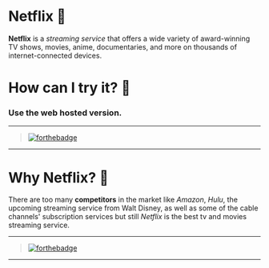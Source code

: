 # Netflix 🎥

**Netflix** is a _streaming_ _service_ that offers a wide variety of award-winning TV shows, movies, anime, documentaries, and more on thousands of internet-connected devices.

# How can I try it? 🤔

### Use the web hosted version.

---

> [![forthebadge](https://forthebadge.com/images/badges/check-it-out.svg)](https://debugleader.netlify.app)

---

# Why Netflix? 🎉

There are too many **competitors** in the market like _Amazon_, _Hulu_, the upcoming streaming service from Walt Disney, as well as some of the cable channels' subscription services but still _Netflix_ is the best tv and movies streaming service.

---

> [![forthebadge](https://forthebadge.com/images/badges/made-with-javascript.svg)](https://debugleader.github.io)

---
